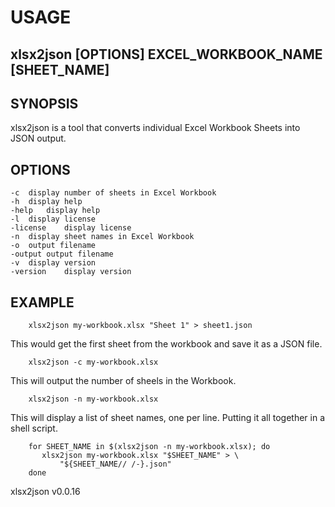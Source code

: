
# USAGE

## xlsx2json [OPTIONS] EXCEL_WORKBOOK_NAME [SHEET_NAME]

## SYNOPSIS

xlsx2json is a tool that converts individual Excel Workbook Sheets into
JSON output.

## OPTIONS

	-c	display number of sheets in Excel Workbook
	-h	display help
	-help	display help
	-l	display license
	-license	display license
	-n	display sheet names in Excel Workbook
	-o	output filename
	-output	output filename
	-v	display version
	-version	display version

## EXAMPLE

```shell
    xlsx2json my-workbook.xlsx "Sheet 1" > sheet1.json
```

This would get the first sheet from the workbook and save it as a JSON file.

```shell
    xlsx2json -c my-workbook.xlsx
```

This will output the number of sheels in the Workbook.

```shell
    xlsx2json -n my-workbook.xlsx
```

This will display a list of sheet names, one per line.
Putting it all together in a shell script.

```shell
    for SHEET_NAME in $(xlsx2json -n my-workbook.xlsx); do
       xlsx2json my-workbook.xlsx "$SHEET_NAME" > \
	       "${SHEET_NAME// /-}.json"
    done
```


xlsx2json v0.0.16
